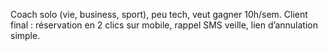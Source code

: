 Coach solo (vie, business, sport), peu tech, veut gagner 10h/sem.
Client final : réservation en 2 clics sur mobile, rappel SMS veille, lien d’annulation simple.
